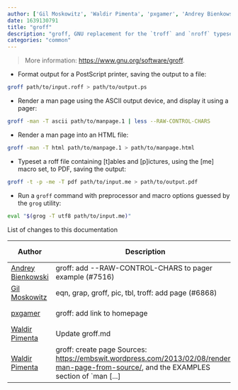 ```yaml
---
author: ['Gil Moskowitz', 'Waldir Pimenta', 'pxgamer', 'Andrey Bienkowski']
date: 1639130791
title: "groff"
description: "groff, GNU replacement for the `troff` and `nroff` typesetting utilities."
categories: "common"
---
```

> More information: <https://www.gnu.org/software/groff>.

- Format output for a PostScript printer, saving the output to a file:

```bash
groff path/to/input.roff > path/to/output.ps
```

- Render a man page using the ASCII output device, and display it using a pager:

```bash
groff -man -T ascii path/to/manpage.1 | less --RAW-CONTROL-CHARS
```

- Render a man page into an HTML file:

```bash
groff -man -T html path/to/manpage.1 > path/to/manpage.html
```

- Typeset a roff file containing [t]ables and [p]ictures, using the [me] macro set, to PDF, saving the output:

```bash
groff -t -p -me -T pdf path/to/input.me > path/to/output.pdf
```

- Run a `groff` command with preprocessor and macro options guessed by the `grog` utility:

```bash
eval "$(grog -T utf8 path/to/input.me)"
```
List of changes to this documentation


Author | Description | ISO 8601 Date | GitHub link
------|-----|-----|-----
[Andrey Bienkowski](mailto:hexagonrecursion@gmail.com) | groff: add --RAW-CONTROL-CHARS to pager example (#7516) | 2021-12-10T11:06:31 | [5bdbc8ff8311](https://github.com/tldr-pages/tldr/commit/5bdbc8ff83114ab843fc43b7261391ee2d801083)
[Gil Moskowitz](mailto:gmoskowitz@xtuple.com) | eqn, grap, groff, pic, tbl, troff: add page (#6868) | 2021-10-21T09:17:15 | [318ca787e19a](https://github.com/tldr-pages/tldr/commit/318ca787e19a1aecc4526eae280a87292f38d654)
[pxgamer](mailto:owzie123@gmail.com) | groff: add link to homepage | 2019-06-07T23:58:59 | [408a0ad32f3c](https://github.com/tldr-pages/tldr/commit/408a0ad32f3c8535b356f4f3d5022818d2d6bfc4)
[Waldir Pimenta](mailto:waldyrious@gmail.com) | Update groff.md | 2017-09-09T13:52:54 | [dee78902314d](https://github.com/tldr-pages/tldr/commit/dee78902314dd89c977e97d29c4a2b2421722745)
[Waldir Pimenta](mailto:waldyrious@gmail.com) | groff: create page Sources: https://embswit.wordpress.com/2013/02/08/render-man-page-from-source/, and the EXAMPLES section of `man [...] | 2017-09-08T18:06:21 | [d6330e21076e](https://github.com/tldr-pages/tldr/commit/d6330e21076e7047b7c3c43443e6f5a0c80d1cb7)

